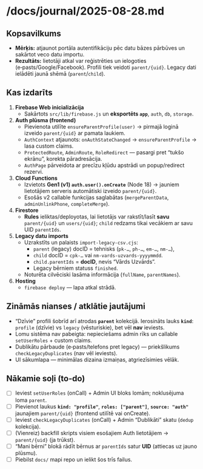 # /docs/journal/2025-08-28.md

## Kopsavilkums
- **Mērķis:** atjaunot portāla autentifikāciju pēc datu bāzes pārbūves un sakārtot veco datu importu.
- **Rezultāts:** lietotāji atkal var reģistrēties un ielogoties (e‑pasts/Google/Facebook). Profili tiek veidoti `parent/{uid}`. Legacy dati ielādēti jaunā shēmā (`parent`/`child`).

## Kas izdarīts
1. **Firebase Web inicializācija**
   - Sakārtots `src/lib/firebase.js` un **eksportēts `app`**, `auth`, `db`, `storage`.
2. **Auth plūsma (frontend)**
   - Pievienota utilīte `ensureParentProfile(user)` → pirmajā loginā izveido `parent/{uid}` ar pamata laukiem.
   - `AuthContext` atjaunots: `onAuthStateChanged` → `ensureParentProfile` → lasa custom claims.
   - `ProtectedRoute`, `AdminRoute`, `RoleRedirect` — pasargi pret “tukšo ekrānu”, korekta pāradresācija.
   - `AuthPage` pārveidota ar precīzu kļūdu apstrādi un popup/redirect rezervi.
3. **Cloud Functions**
   - Izvietots **Gen1 (v1) `auth.user().onCreate`** (Node 18) → jauniem lietotājiem serveris automātiski izveido `parent/{uid}`.
   - Esošās v2 callable funkcijas saglabātas (`mergeParentData`, `adminUnlinkPhone`, `completeMerge`).
4. **Firestore**
   - **Rules** ieliktas/deployotas, lai lietotājs var rakstīt/lasīt **savu** `parent/{uid}` un `users/{uid}`; `child` redzams tikai vecākiem ar savu UID `parentIds`.
5. **Legacy datu imports**
   - Uzrakstīts un palaists `import-legacy-csv.cjs`:
     - `parent` (legacy) docID = tehnisks (`pk-…`, `ph-…`, `em-…`, `nm-…`), 
     - `child` docID = `cpk-…` vai `nm-vards-uzvards-yyyymmdd`.
     - `child.parentIds` = **docID**, nevis “Vārds Uzvārds”.
     - Legacy bērniem statuss `finished`.
   - Noturēta cilvēciski lasāma informācija (`fullName`, `parentNames`).
6. **Hosting**
   - `firebase deploy` — lapa atkal strādā.

## Zināmās nianses / atklātie jautājumi
- “Dzīvie” profili šobrīd arī atrodas **`parent`** kolekcijā. Ierosināts lauks **`kind`**: `profile` (dzīvie) vs `legacy` (vēsturiskie), bet vēl **nav** ieviests.
- Lomu sistēma nav pabeigta: nepieciešams admin rīks un callable `setUserRoles` + custom claims.
- Dublikātu pārbaude (e‑pasts/telefons pret legacy) — priekšlikums `checkLegacyDuplicates` (nav vēl ieviests).
- UI sākumlapa — minimālas dizaina izmaiņas, atgriezīsimies vēlāk.

## Nākamie soļi (to‑do)
- [ ] Ieviest `setUserRoles` (onCall) + Admin UI bloks lomām; noklusējuma loma `parent`.
- [ ] Pievienot laukus **`kind: "profile"`**, **`roles: ["parent"]`**, **`source: "auth"`** jaunajiem `parent/{uid}` (frontend utilītē vai onCreate).
- [ ] Ieviest `checkLegacyDuplicates` (onCall) + Admin “Dublikāti” skatu (`dedup` kolekcija).
- [ ] (Vienreiz) backfill skripts visiem esošajiem Auth lietotājiem → `parent/{uid}` (ja trūkst).
- [ ] “Mani bērni” blokā rādīt bērnus ar `parentIds` satur **UID** (attiecas uz jauno plūsmu).
- [ ] Piebilst `docs/` mapi repo un ielikt šos trīs failus.
